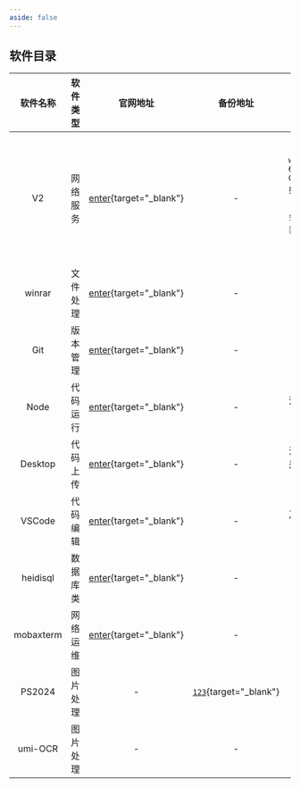```yaml
---
aside: false
---
```


## 软件目录


|软件名称|软件类型|官网地址|备份地址|备注|
|:---:|:---:|:---:|:---:|:---:|
| V2 | 网络服务 | [enter](https://github.com/2dust/v2rayN/releases){target="_blank"} | - | 版本： `v2rayN-windows-64-With-Core.zip` <br/> 如果未安装 `.net` 会提示安装它，因为是用 `C#` 写的  |
| winrar | 文件处理 | [enter](https://www.win-rar.com/){target="_blank"} |-|-|
| Git | 版本管理 | [enter](https://git-scm.com/download){target="_blank"}|-|-|
| Node | 代码运行 | [enter](https://nodejs.org/en){target="_blank"} |-|注意必要的配置|
| Desktop | 代码上传 | [enter](https://desktop.github.com/){target="_blank"} |-|注意，它是强制安装C盘|
| VSCode | 代码编辑 | [enter](https://code.visualstudio.com/){target="_blank"} |-|及时同步账户|
| heidisql | 数据库类 | [enter](https://www.heidisql.com/){target="_blank"} |-|-|
| mobaxterm | 网络运维 | [enter](https://mobaxterm.mobatek.net/){target="_blank"} |-|-|
| PS2024 | 图片处理 | - | [`123`](https://www.123pan.com){target="_blank"} | - | 
| umi-OCR | 图片处理 | - | - | - |
